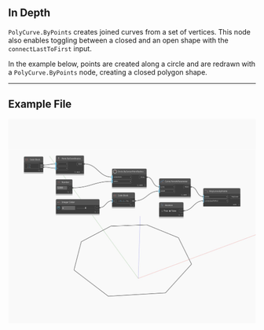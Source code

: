 ## In Depth
`PolyCurve.ByPoints` creates joined curves from a set of vertices. This node also enables toggling between a closed and an open shape with the `connectLastToFirst` input.

In the example below, points are created along a circle and are redrawn with a `PolyCurve.ByPoints` node, creating a closed polygon shape.

___
## Example File

![ByPoints](./Autodesk.DesignScript.Geometry.PolyCurve.ByPoints_img.jpg)

